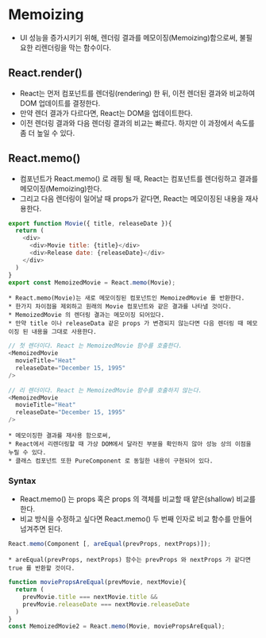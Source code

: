 # Memoizing
+ UI 성능을 증가시키기 위해, 렌더링 결과를 메모이징(Memoizing)함으로써, 불필요한 리렌더링을 막는 함수이다.


## React.render()
+ React는 먼저 컴포넌트를 렌더링(rendering) 한 뒤, 이전 렌더된 결과와 비교하여 DOM 업데이트를 결정한다.
+ 만약 렌더 결과가 다르다면, React는 DOM을 업데이트한다.
+ 이전 렌더링 결과와 다음 렌더링 결과의 비교는 빠르다. 하지만 이 과정에서 속도를 좀 더 높일 수 있다.


## React.memo()
+ 컴포넌트가 React.memo() 로 래핑 될 때, React는 컴포넌트를 렌더링하고 결과를 메모이징(Memoizing)한다.
+ 그리고 다음 렌더링이 일어날 때 props가 같다면, React는 메모이징된 내용을 재사용한다.
``` javascript
export function Movie({ title, releaseDate }){
  return (
    <div>
      <div>Movie title: {title}</div>
      <div>Release date: {releaseDate}</div>
    </div>
  )
}
export const MemoizedMovie = React.memo(Movie);
```
    * React.memo(Movie)는 새로 메모이징된 컴포넌트인 MemoizedMovie 를 반환한다.
    * 한가지 차이점을 제외하고 원래의 Movie 컴포넌트와 같은 결과를 나타낼 것이다.
    * MemoizedMovie 의 렌더링 결과는 메모이징 되어있다. 
    * 만약 title 이나 releaseData 같은 props 가 변경되지 않는다면 다음 렌더링 때 메모이징 된 내용을 그대로 사용한다.
``` javascript
// 첫 렌더이다. React 는 MemoizedMovie 함수를 호출한다.
<MemoizedMovie
  movieTitle="Heat"
  releaseDate="December 15, 1995"
/>
    
// 리 렌더이다. React 는 MemoizedMovie 함수를 호출하지 않는다.
<MemoizedMovie
  movieTitle="Heat"
  releaseDate="December 15, 1995"
/>
```
    * 메모이징한 결과를 재사용 함으로써,
    * React에서 리렌더링할 때 가상 DOM에서 달라진 부분을 확인하지 않아 성능 상의 이점을 누릴 수 있다.
    * 클래스 컴포넌트 또한 PureComponent 로 동일한 내용이 구현되어 있다.
    
    
### Syntax
  + React.memo() 는 props 혹은 props 의 객체를 비교할 때 얕은(shallow) 비교를 한다.
  + 비교 방식을 수정하고 싶다면 React.memo() 두 번째 인자로 비교 함수를 만들어 넘겨주면 된다.
``` javascript
React.memo(Component [, areEqual(prevProps, nextProps)]);
```
    * areEqual(prevProps, nextProps) 함수는 prevProps 와 nextProps 가 같다면 true 를 반환할 것이다.
``` javascript
function moviePropsAreEqual(prevMovie, nextMovie){
  return (
    prevMovie.title === nextMovie.title &&
    prevMovie.releaseDate === nextMovie.releaseDate
  )
}
const MemoizedMovie2 = React.memo(Movie, moviePropsAreEqual);
```
